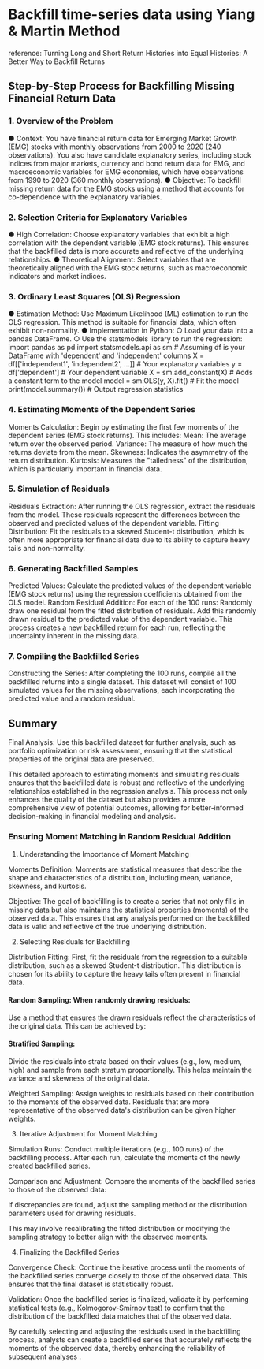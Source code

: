 # Backfill time-series data using Yiang & Martin Method

reference: Turning Long and Short Return Histories into Equal
Histories: A Better Way to Backfill Returns

## Step-by-Step Process for Backfilling Missing Financial Return Data

### 1. Overview of the Problem
●	Context: You have financial return data for Emerging Market Growth (EMG) stocks with monthly observations from 2000 to 2020 (240 observations). You also have candidate explanatory series, including stock indices from major markets, currency and bond return data for EMG, and macroeconomic variables for EMG economies, which have observations from 1990 to 2020 (360 monthly observations).
●	Objective: To backfill missing return data for the EMG stocks using a method that accounts for co-dependence with the explanatory variables.
### 2. Selection Criteria for Explanatory Variables
●	High Correlation: Choose explanatory variables that exhibit a high correlation with the dependent variable (EMG stock returns). This ensures that the backfilled data is more accurate and reflective of the underlying relationships.
●	Theoretical Alignment: Select variables that are theoretically aligned with the EMG stock returns, such as macroeconomic indicators and market indices.
### 3. Ordinary Least Squares (OLS) Regression
●	Estimation Method: Use Maximum Likelihood (ML) estimation to run the OLS regression. This method is suitable for financial data, which often exhibit non-normality.
●	Implementation in Python: 
○	Load your data into a pandas DataFrame.
○	Use the statsmodels library to run the regression: 
import pandas as pd import statsmodels.api as sm  # Assuming df is your DataFrame with 'dependent' and 'independent' columns X = df[['independent1', 'independent2', ...]]  # Your explanatory variables y = df['dependent']  # Your dependent variable X = sm.add_constant(X)  # Adds a constant term to the model model = sm.OLS(y, X).fit()  # Fit the model print(model.summary())  # Output regression statistics 
### 4. Estimating Moments of the Dependent Series
Moments Calculation: Begin by estimating the first few moments of the dependent series (EMG stock returns). This includes:
Mean: The average return over the observed period.
Variance: The measure of how much the returns deviate from the mean.
Skewness: Indicates the asymmetry of the return distribution.
Kurtosis: Measures the "tailedness" of the distribution, which is particularly important in financial data.
### 5. Simulation of Residuals
Residuals Extraction: After running the OLS regression, extract the residuals from the model. These residuals represent the differences between the observed and predicted values of the dependent variable.
Fitting Distribution: Fit the residuals to a skewed Student-t distribution, which is often more appropriate for financial data due to its ability to capture heavy tails and non-normality.
### 6. Generating Backfilled Samples
Predicted Values: Calculate the predicted values of the dependent variable (EMG stock returns) using the regression coefficients obtained from the OLS model.
Random Residual Addition: For each of the 100 runs:
Randomly draw one residual from the fitted distribution of residuals.
Add this randomly drawn residual to the predicted value of the dependent variable.
This process creates a new backfilled return for each run, reflecting the uncertainty inherent in the missing data.
### 7. Compiling the Backfilled Series
Constructing the Series: After completing the 100 runs, compile all the backfilled returns into a single dataset. This dataset will consist of 100 simulated values for the missing observations, each incorporating the predicted value and a random residual.

## Summary
Final Analysis: Use this backfilled dataset for further analysis, such as portfolio optimization or risk assessment, ensuring that the statistical properties of the original data are preserved.

This detailed approach to estimating moments and simulating residuals ensures that the backfilled data is robust and reflective of the underlying relationships established in the regression analysis. This process not only enhances the quality of the dataset but also provides a more comprehensive view of potential outcomes, allowing for better-informed decision-making in financial modeling and analysis.


### Ensuring Moment Matching in Random Residual Addition

1. Understanding the Importance of Moment Matching





Moments Definition: Moments are statistical measures that describe the shape and characteristics of a distribution, including mean, variance, skewness, and kurtosis.



Objective: The goal of backfilling is to create a series that not only fills in missing data but also maintains the statistical properties (moments) of the observed data. This ensures that any analysis performed on the backfilled data is valid and reflective of the true underlying distribution.

2. Selecting Residuals for Backfilling

Distribution Fitting: First, fit the residuals from the regression to a suitable distribution, such as a skewed Student-t distribution. This distribution is chosen for its ability to capture the heavy tails often present in financial data.


#### Random Sampling: When randomly drawing residuals:

Use a method that ensures the drawn residuals reflect the characteristics of the original data. This can be achieved by:






#### Stratified Sampling: 
Divide the residuals into strata based on their values (e.g., low, medium, high) and sample from each stratum proportionally. This helps maintain the variance and skewness of the original data.



Weighted Sampling: Assign weights to residuals based on their contribution to the moments of the observed data. Residuals that are more representative of the observed data's distribution can be given higher weights.

3. Iterative Adjustment for Moment Matching


Simulation Runs: Conduct multiple iterations (e.g., 100 runs) of the backfilling process. After each run, calculate the moments of the newly created backfilled series.

Comparison and Adjustment: Compare the moments of the backfilled series to those of the observed data:

If discrepancies are found, adjust the sampling method or the distribution parameters used for drawing residuals.

This may involve recalibrating the fitted distribution or modifying the sampling strategy to better align with the observed moments.

4. Finalizing the Backfilled Series

Convergence Check: Continue the iterative process until the moments of the backfilled series converge closely to those of the observed data. This ensures that the final dataset is statistically robust.

Validation: Once the backfilled series is finalized, validate it by performing statistical tests (e.g., Kolmogorov-Smirnov test) to confirm that the distribution of the backfilled data matches that of the observed data.

By carefully selecting and adjusting the residuals used in the backfilling process, analysts can create a backfilled series that accurately reflects the moments of the observed data, thereby enhancing the reliability of subsequent analyses .